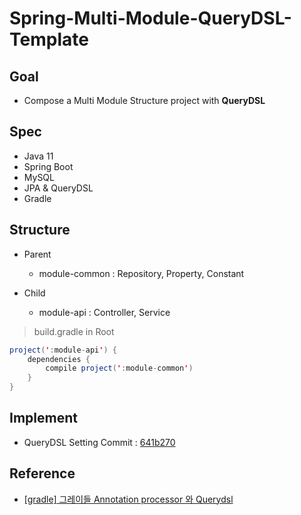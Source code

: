 # Spring-Multi-Module-QueryDSL-Template

## Goal

* Compose a Multi Module Structure project with **QueryDSL**

## Spec

* Java 11
* Spring Boot
* MySQL
* JPA & QueryDSL
* Gradle

## Structure

* Parent
  - module-common : Repository, Property, Constant

* Child
  - module-api : Controller, Service

> build.gradle in Root
``` java
project(':module-api') {
    dependencies {
        compile project(':module-common')
    }
} 
```

## Implement

* QueryDSL Setting Commit : [641b270](https://bit.ly/3x8LPxc)


## Reference

* [[gradle] 그레이들 Annotation processor 와 Querydsl](http://honeymon.io/tech/2020/07/09/gradle-annotation-processor-with-querydsl.html)
